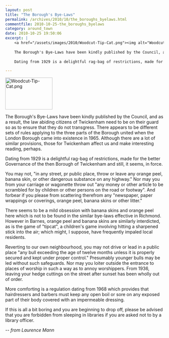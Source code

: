 ```yaml
---
layout: post
title: "The Borough's Bye-Laws"
permalink: /archives/2010/10/the_boroughs_byelaws.html
commentfile: 2010-10-25-the_boroughs_byelaws
category: around_town
date: 2010-10-25 19:50:06
excerpt: |
    <a href="/assets/images/2010/Woodcut-Tip-Cat.png"><img alt="Woodcut-Tip-Cat.png" src="/assets/images/2010/Woodcut-Tip-Cat-thumb.png" width="150" height="101" class="right" /></a>
    
    The Borough's Bye-Laws have been kindly published by the Council, and as a result, the law abiding citizens of Twickenham need to be on their guard so as to ensure that they do not transgress. There appears to be different sets of rules applying to the three parts of the Borough united when the London Borough came into existence in 1965. Although there are a lot of similar provisions, those for Twickenham affect us and make interesting reading, perhaps.
    
    Dating from 1929 is a delightful rag-bag of restrictions, made for the better Governance of the then Borough of Twickenham and still, it seems, in force.

---
```


<a href="/assets/images/2010/Woodcut-Tip-Cat.png"><img alt="Woodcut-Tip-Cat.png" src="/assets/images/2010/Woodcut-Tip-Cat-thumb.png" width="150" height="101" class="right" /></a>

The Borough's Bye-Laws have been kindly published by the Council, and as a result, the law abiding citizens of Twickenham need to be on their guard so as to ensure that they do not transgress. There appears to be different sets of rules applying to the three parts of the Borough united when the London Borough came into existence in 1965. Although there are a lot of similar provisions, those for Twickenham affect us and make interesting reading, perhaps.

Dating from 1929 is a delightful rag-bag of restrictions, made for the better Governance of the then Borough of Twickenham and still, it seems, in force.

You may not, "in any street, pr public place, throw or leave any orange peel, banana skin, or other dangerous substance on any highway." Nor may you from your carriage or wagonette throw out "any money or other article to be scrambled for by children or other persons on the road or footway". And forbear if you please from scattering therefrom any "newspaper, paper wrappings or coverings, orange peel, banana skins or other litter."

There seems to be a mild obsession with banana skins and orange peel here which is not to be found in the similar bye-laws effective in Richmond. However in Barnes, orange peel and banana skins are similarly interdicted, as is the game of "tipcat", a children's game involving hitting a sharpened stick into the air; which might, I suppose, have frequently impaled local residents.

Reverting to our own neighbourhood, you may not drive or lead in a public place "any bull exceeding the age of twelve months unless it is properly secured and kept under proper control." Presumably younger bulls may be led without such safeguards. Nor may you loiter outside the entrance to places of worship in such a way as to annoy worshippers. From 1936, leaving your hedge cuttings on the street after sunset has been wholly out of order.

More comforting is a regulation dating from 1968 which provides that hairdressers and barbers must keep any open boil or sore on any exposed part of their body covered with an impermeable dressing.

If this is all a bit boring and you are beginning to drop off, please be advised that you are forbidden from sleeping in libraries if you are asked not to by a library officer.

<cite>-- from Laurence Mann</cite>

